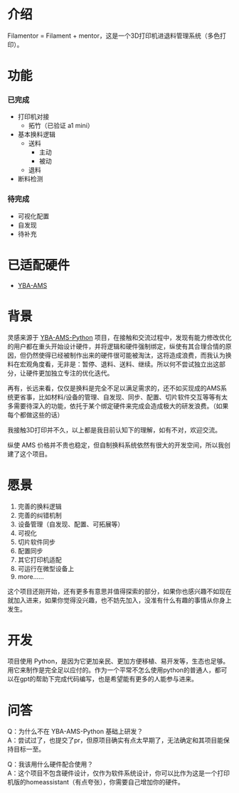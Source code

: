 # 介绍
Filamentor = Filament + mentor，这是一个3D打印机进退料管理系统（多色打印）。

# 功能
### 已完成
- 打印机对接
    - 拓竹（已验证 a1 mini）
- 基本换料逻辑
    - 送料
        - 主动
        - 被动
    - 退料
- 断料检测

### 待完成
- 可视化配置
- 自发现
- 待补充

# 已适配硬件
- [YBA-AMS](https://makerworld.com/zh/models/396276)

# 背景
灵感来源于 [YBA-AMS-Python](https://github.com/YBA0312/YBA-AMS-Python) 项目，在接触和交流过程中，发现有能力修改优化的用户都在重头开始设计硬件，并将逻辑和硬件强制绑定，纵使有其合理合情的原因，但仍然使得已经被制作出来的硬件很可能被淘汰，这将造成浪费，而我认为换料在宏观角度看，无非是：暂停、退料、送料、继续。所以何不尝试独立出这部分，让硬件更加独立专注的优化迭代。

再有，长远来看，仅仅是换料是完全不足以满足需求的，还不如买现成的AMS系统更省事，比如材料/设备的管理、自发现、同步、配置、切片软件交互等等有太多需要待深入的功能，依托于某个绑定硬件来完成会造成极大的研发浪费。（如果每个都做这些的话）

我接触3D打印并不久，以上都是我目前认知下的理解，如有不对，欢迎交流。

纵使 AMS 价格并不贵也稳定，但自制换料系统依然有很大的开发空间，所以我创建了这个项目。

# 愿景
1. 完善的换料逻辑
2. 完善的纠错机制
3. 设备管理（自发现、配置、可拓展等）
4. 可视化
5. 切片软件同步
6. 配置同步
7. 其它打印机适配
8. 可运行在微型设备上
9. more……

这个项目还刚开始，还有更多有意思并值得探索的部分，如果你也感兴趣不如现在就加入进来，如果你觉得没兴趣，也不妨先加入，没准有什么有趣的事情从你身上发生。

# 开发
项目使用 Python，是因为它更加亲民、更加方便移植、易开发等，生态也足够。用它来制作是完全足以应付的。作为一个平常不怎么使用python的普通人，都可以在gpt的帮助下完成代码编写，也是希望能有更多的人能参与进来。

# 问答
Q：为什么不在 YBA-AMS-Python 基础上研发？  
A：尝试过了，也提交了pr，但原项目确实有点太早期了，无法确定和其项目能保持目标一至。

Q：我该用什么硬件配合使用？  
A：这个项目不包含硬件设计，仅作为软件系统设计，你可以比作为这是一个打印机版的homeassistant（有点夸张），你需要自己增加你的硬件。
